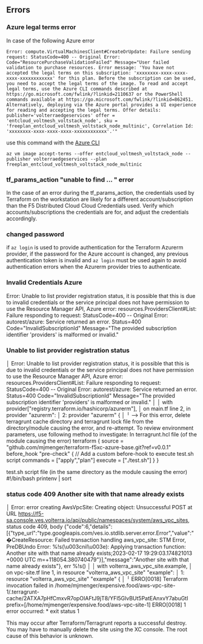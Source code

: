 ## Errors
### Azure legal terms error
In case of the following Azure error
```text
Error: compute.VirtualMachinesClient#CreateOrUpdate: Failure sending request: StatusCode=400 -- Original Error: Code="ResourcePurchaseValidationFailed" Message="User failed validation to purchase resources. Error message: 'You have not accepted the legal terms on this subscription: 'xxxxxxxx-xxxx-xxxx-xxxx-xxxxxxxxxxxx' for this plan. Before the subscription can be used, you need to accept the legal terms of the image. To read and accept legal terms, use the Azure CLI commands described at https://go.microsoft.com/fwlink/?linkid=2110637 or the PowerShell commands available at https://go.microsoft.com/fwlink/?linkid=862451. Alternatively, deploying via the Azure portal provides a UI experience for reading and accepting the legal terms. Offer details: publisher='volterraedgeservices' offer = 'entcloud_voltmesh_voltstack_node', sku = 'freeplan_entcloud_voltmesh_voltstack_node_multinic', Correlation Id: 'xxxxxxxx-xxxx-xxxx-xxxx-xxxxxxxxxxxx'.'"
```
use this command with the [Azure CLI](https://learn.microsoft.com/en-us/cli/azure/install-azure-cli)
```shell
az vm image accept-terms --offer entcloud_voltmesh_voltstack_node --publisher volterraedgeservices --plan freeplan_entcloud_voltmesh_voltstack_node_multinic
```
### tf_params_action "unable to find ... " error
In the case of an error during the tf_params_action, the credentials used by Terraform on the workstation are likely for a different account/subscription than the F5 Distributed Cloud Cloud Credentials used. Verify which accounts/subscriptions the credentials are for, and adjust the credentials accordingly.


### changed password
if `az login` is used to provide authentication for the Terraform Azurerm provider, if the password for the Azure account is changed, any previous authentication token is invalid and `az login` must be used again to avoid authentication errors when the Azurerm provider tries to authenticate.

### Invalid Credentials Azure
 Error: Unable to list provider registration status, it is possible that this is due to invalid credentials or the service principal does not have permission 
to use the Resource Manager API, Azure error: resources.ProvidersClient#List: Failure responding to request: StatusCode=400 -- Original Error: autorest/azure: 
Service returned an error. Status=400 Code="InvalidSubscriptionId" Message="The provided subscription identifier 'providers' is malformed or invalid."

### Unable to list provider registration status 

│ Error: Unable to list provider registration status, it is possible that this is due to invalid credentials or the service principal does not have permission 
to use the Resource Manager API, Azure error: resources.ProvidersClient#List: Failure responding to request: StatusCode=400 -- Original Error: autorest/azure: 
Service returned an error. Status=400 Code="InvalidSubscriptionId" Message="The provided subscription identifier 'providers' is malformed or invalid."
│
│   with provider["registry.terraform.io/hashicorp/azurerm"],
│   on main.tf line 2, in provider "azurerm":
│    2: provider "azurerm" {
│
╵ --> For this error, delete terragrunt cache directory and terragrunt lock file from the directory/module causing the error, and re-attempt. To review environment parameters, use following method to investigate:
In terragrunt.hcl file (of the module causing the error)
 terraform {
  source = "github.com/mjmenger/terraform-f5xc-azure-base.git?ref=v0.0.1"
   before_hook "pre-check" {   // Add a custom before-hook to execute test.sh script
      commands = ["apply","plan"]
      execute  = ["./test.sh"]
    }
}

test.sh script file (in the same directory as the module causing the error)
#!/bin/bash
printenv | sort


### status code 409 Another site with that name already exists
│ Error: error creating AwsVpcSite: Creating object: Unsuccessful POST at URL https://f5-sa.console.ves.volterra.io/api/public/namespaces/system/aws_vpc_sites, status code 409, body {"code":6,"details":[{"type_url":"type.googleapis.com/ves.io.stdlib.server.error.Error","value":"�CreateResource: Failed transaction handling aws_vpc_site: STM Error, PreDBUndo Error: %!s(\u003cnil\u003e): Applying transaction function: Another site with that name already exists;2023-02-17 19:29:03.174821013 +0000 UTC m=+118054.380740479"}],"message":"Another site with that name already exists"}, err %!s(<nil>)
│ 
│   with volterra_aws_vpc_site.example,
│   on vpc-site.tf line 1, in resource "volterra_aws_vpc_site" "example":
│    1: resource "volterra_aws_vpc_site" "example" {
│ 
╵
ERRO[0018] Terraform invocation failed in /home/mjmenger/expensive.food/aws-vpc-site-1/.terragrunt-cache/2ATXA7pHfCmxvR7opOIAFtJ9jT8/YFl5GlvBUt5PatEAnxvY7abuGtI  prefix=[/home/mjmenger/expensive.food/aws-vpc-site-1] 
ERRO[0018] 1 error occurred:
        * exit status 1

This may occur after Terraform/Terragrunt reports a successful destroy. You may have to manually delete the site using the XC console. The root cause of this behavior is unknown.